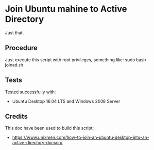 # Join Ubuntu mahine to Active Directory

Just that.

## Procedure

Just execute this script with root privileges, something like:
    sudo bash joinad.sh


## Tests
Tested successfully with:
- Ubuntu Desktop 16.04 LTS and Windows 2008 Server


## Credits

This doc have been used to build this script:
- https://www.unixmen.com/how-to-join-an-ubuntu-desktop-into-an-active-directory-domain/


